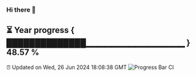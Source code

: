 ### Hi there 👋
⏳ Year progress { ██████████████▁▁▁▁▁▁▁▁▁▁▁▁▁▁▁▁ } 48.57 %
---
⏰ Updated on Wed, 26 Jun 2024 18:08:38 GMT
![Progress Bar CI](https://github.com/Moyi321/Moyi321/workflows/Progress%20Bar%20CI/badge.svg)
